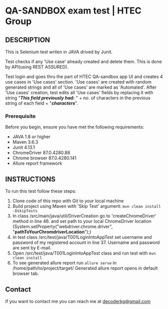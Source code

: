 # QA-SANDBOX exam test | HTEC Group

## DESCRIPTION
This is Selenium test writen in JAVA drived by Junit.

Test checks if any 'Use case' already created and delete them. This is done by API(using REST ASSURED).

Test login and goes thru the part of HTEC QA-sandbox app UI and creates 4 use cases in 'Use cases' section.
'Use cases' are created with random generated strings and all of 'Use cases' are marked as 'Automated'.
After 'Use cases' creation, test edits all 'Use cases' fields by replacing it with string "_**This field previously had:**_ " +
no. of characters in the previous string of each field + "_**characters**_".

### Prerequisite
Before you begin, ensure you have met the following requirements:

- JAVA 1.8 or higher
- Maven 3.6.3
- Junit 4.13.1
- ChromeDriver 87.0.4280.88
- Chrome browser 87.0.4280.141
- Allure report framework

## INSTRUCTIONS
To run this test follow these steps:
1. Clone code of this repo with Git to your local machine
2. Build project using Maven with 'Skip Test' argument:
`mvn clean install -DskipTests`
3. In class /src/main/java/util/DriverCreation go to 'createChromeDriver' method in line 46. and set path to your local
ChromeDriver location (System.setProperty("webdriver.chrome.driver", "**pathToYourChromdriverLocation**");)
4. In test class /src/test/java/T001LoginIntoAppTest set username and password of my registered account in line 37.
Username and password are sent by E-mail.
6. Open /src/test/java/T001LoginIntoAppTest class and run test with `mvn clean install`
7. To see generated allure report run `allure serve` in /home/path/to/project/target/ Generated allure report opens in
default browser tab.

## Contact
If you want to contact me you can reach me at decoderkg@gmail.com